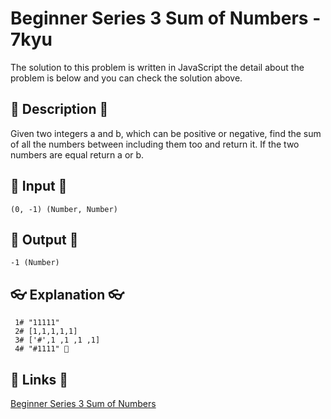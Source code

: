 # Beginner Series 3 Sum of Numbers - 7kyu

The solution to this problem is written in JavaScript the detail about the problem is below and you can check the solution above.

## 💬 Description 💬

Given two integers a and b, which can be positive or negative, find the sum of all the numbers between including them too and return it. If the two numbers are equal return a or b.

## 🥚 Input 🥚

```
(0, -1) (Number, Number)
```

## 🐣 Output 🐣

```
-1 (Number)
```

## 👓 Explanation 👓

```
 1# "11111"
 2# [1,1,1,1,1]
 3# ['#',1 ,1 ,1 ,1]
 4# "#1111" 🎉
```

## 🔗 Links 🔗

[Beginner Series 3 Sum of Numbers](https://www.codewars.com/kata/55f2b110f61eb01779000053)
